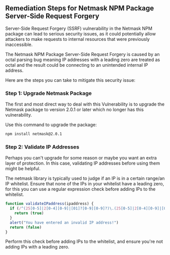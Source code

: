 

## Remediation Steps for Netmask NPM Package Server-Side Request Forgery

Server-Side Request Forgery (SSRF) vulnerability in the Netmask NPM package can lead to serious security issues, as it could potentially allow attackers to make requests to internal resources that were previously inaccessible. 

The Netmask NPM Package Server-Side Request Forgery is caused by an octal parsing bug meaning IP addresses with a leading zero are treated as octal and the result could be connecting to an unintended internal IP address.

Here are the steps you can take to mitigate this security issue:

### Step 1: Upgrade Netmask  Package

The first and most direct way to deal with this Vulnerability is to upgrade the Netmask package to version 2.0.1 or later which no longer has this vulnerability.
 
Use this command to upgrade the package:

```bash
npm install netmask@2.0.1
```

### Step 2: Validate IP Addresses 

Perhaps you can't upgrade for some reason or maybe you want an extra layer of protection. In this case, validating IP addresses before using them might be helpful.

The netmask library is typically used to judge if an IP is in a certain range/an IP whitelist. Ensure that none of the IPs in your whitelist have a leading zero, for this you can use a regular expression check before adding IPs to the whitelist. 

```javascript
function validateIPaddress(ipaddress) {
  if (/^(25[0-5]|2[0-4][0-9]|[01]?[0-9][0-9]?)\.(25[0-5]|2[0-4][0-9]|[01]?[0-9][0-9]?)\.(25[0-5]|2[0-4][0-9]|[01]?[0-9][0-9]?)\.(25[0-5]|2[0-4][0-9]|[01]?[0-9][0-9]?)$/.test(ipaddress)) {
    return (true)
  }
  alert("You have entered an invalid IP address!")
  return (false)
}
```

Perform this check before adding IPs to the whitelist, and ensure you're not adding IPs with a leading zero.